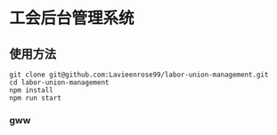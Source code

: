 <!--
 * @Author: your name
 * @Date: 2021-04-19 16:46:29
 * @LastEditTime: 2021-04-19 18:47:18
 * @LastEditors: Please set LastEditors
 * @Description: In User Settings Edit
 * @FilePath: /labor-union-management/README.md
-->

# 工会后台管理系统

## 使用方法

```
git clone git@github.com:Lavieenrose99/labor-union-management.git
cd labor-union-management
npm install
npm run start
```

### gww
